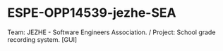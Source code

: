 # ESPE-OPP14539-jezhe-SEA
Team: JEZHE - Software Engineers Association. / Project: School grade recording system. [GUI]
